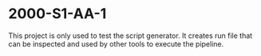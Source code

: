 # 2000-S1-AA-1

This project is only used to test the script generator. It creates run file that
can be inspected and used by other tools to execute the pipeline.
